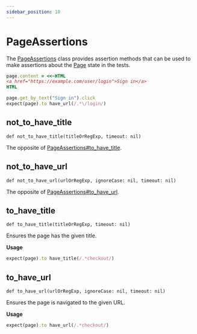 ```yaml
---
sidebar_position: 10
---
```


# PageAssertions


The [PageAssertions](./page_assertions) class provides assertion methods that can be used to make assertions about the [Page](./page) state in the tests.

```ruby
page.content = <<~HTML
<a href="https://example.com/user/login">Sign in</a>
HTML

page.get_by_text("Sign in").click
expect(page).to have_url(/.*\/login/)
```

## not_to_have_title

```
def not_to_have_title(titleOrRegExp, timeout: nil)
```


The opposite of [PageAssertions#to_have_title](./page_assertions#to_have_title).

## not_to_have_url

```
def not_to_have_url(urlOrRegExp, ignoreCase: nil, timeout: nil)
```


The opposite of [PageAssertions#to_have_url](./page_assertions#to_have_url).

## to_have_title

```
def to_have_title(titleOrRegExp, timeout: nil)
```


Ensures the page has the given title.

**Usage**

```ruby
expect(page).to have_title(/.*checkout/)
```

## to_have_url

```
def to_have_url(urlOrRegExp, ignoreCase: nil, timeout: nil)
```


Ensures the page is navigated to the given URL.

**Usage**

```ruby
expect(page).to have_url(/.*checkout/)
```

